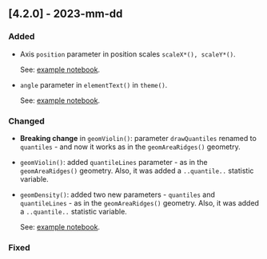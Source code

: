 ## [4.2.0] - 2023-mm-dd

### Added

- Axis `position` parameter in position scales `scaleX*(), scaleY*()`.

  See: [example notebook](https://nbviewer.jupyter.org/github/JetBrains/lets-plot-kotlin/blob/master/docs/examples/jupyter-notebooks/f-4.2.1/axis_position.ipynb).

- `angle` parameter in `elementText()` in `theme()`.

  See: [example notebook](https://nbviewer.jupyter.org/github/JetBrains/lets-plot-kotlin/blob/master/docs/examples/jupyter-notebooks/f-4.2.1/axis_text_angle.ipynb).



### Changed

- **Breaking change** in `geomViolin()`: parameter `drawQuantiles` renamed to `quantiles` - and now it works as in the `geomAreaRidges()` geometry.

- `geomViolin()`: added `quantileLines` parameter - as in the `geomAreaRidges()` geometry. Also, it was added a `..quantile..` statistic variable.

- `geomDensity()`: added two new parameters - `quantiles` and `quantileLines` - as in the `geomAreaRidges()` geometry. Also, it was added a `..quantile..` statistic variable.

  See: [example notebook](https://nbviewer.jupyter.org/github/JetBrains/lets-plot-kotlin/blob/master/docs/examples/jupyter-notebooks/f-4.2.0/quantile_parameters.ipynb).


### Fixed

